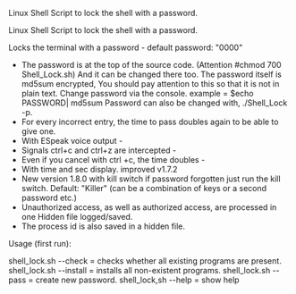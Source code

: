 Linux Shell Script to lock the shell with a password.

Linux Shell Script to lock the shell with a password.
 
  Locks the terminal with a password - default password: "0000"
- The password is at the top of the source code. (Attention #chmod 700 Shell_Lock.sh)
  And it can be changed there too. The password itself is md5sum encrypted,
  You should pay attention to this so that it is not in plain text.
  Change password via the console. example = $echo PASSWORD| md5sum
  Password can also be changed with, ./Shell_Lock -p.
- For every incorrect entry, the time to pass doubles again
  to be able to give one.
- With ESpeak voice output -
- Signals ctrl+c and ctrl+z are intercepted -
- Even if you cancel with ctrl +c, the time doubles -
- With time and sec display. improved v1.7.2
- New version 1.8.0 with kill switch if password forgotten
  just run the kill switch. Default: "Killer"
  (can be a combination of keys or a second password etc.)
- Unauthorized access, as well as authorized access, are processed in one
  Hidden file logged/saved.
- The process id is also saved in a hidden file.


Usage (first run):

   shell_lock.sh --check = checks whether all existing programs are present.
   shell_lock.sh --install = installs all non-existent programs.
   shell_lock.sh --pass = create new password.
   shell_lock,sh --help = show help
 


